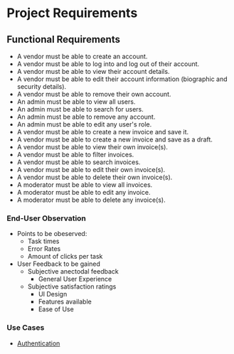 # Project Requirements

## Functional Requirements

- A vendor must be able to create an account.
- A vendor must be able to log into and log out of their account.
- A vendor must be able to view their account details.
- A vendor must be able to edit their account information (biographic and security details).
- A vendor must be able to remove their own account.
- An admin must be able to view all users.
- An admin must be able to search for users.
- An admin must be able to remove any account.
- An admin must be able to edit any user's role.
- A vendor must be able to create a new invoice and save it.
- A vendor must be able to create a new invoice and save as a draft.
- A vendor must be able to view their own invoice(s).
- A vendor must be able to filter invoices.
- A vendor must be able to search invoices.
- A vendor must be able to edit their own invoice(s).
- A vendor must be able to delete their own invoice(s).
- A moderator must be able to view all invoices.
- A moderator must be able to edit any invoice.
- A moderator must be able to delete any invoice(s).

### End-User Observation  
- Points to be obeserved:
  - Task times
  - Error Rates
  - Amount of clicks per task
- User Feedback to be gained
  - Subjective anectodal feedback
    - General User Experience 
  - Subjective satisfaction ratings
    - UI Design
    - Features available
    - Ease of Use

### Use Cases  
- [Authentication](usecase.auth.md)
